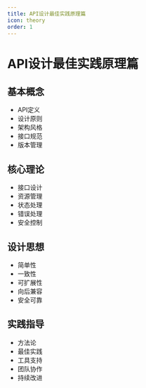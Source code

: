 ```yaml
---
title: API设计最佳实践原理篇
icon: theory
order: 1
---
```


# API设计最佳实践原理篇

## 基本概念
- API定义
- 设计原则
- 架构风格
- 接口规范
- 版本管理

## 核心理论
- 接口设计
- 资源管理
- 状态处理
- 错误处理
- 安全控制

## 设计思想
- 简单性
- 一致性
- 可扩展性
- 向后兼容
- 安全可靠

## 实践指导
- 方法论
- 最佳实践
- 工具支持
- 团队协作
- 持续改进
